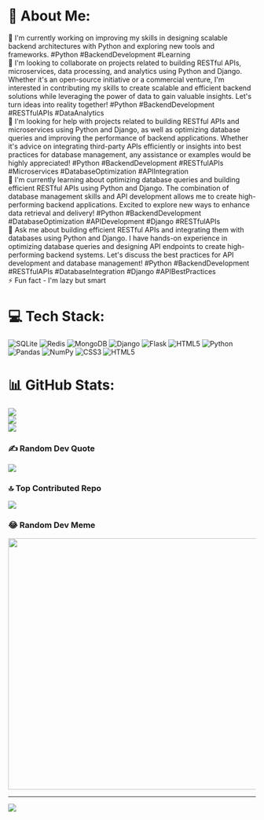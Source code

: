 # 💫 About Me:
🔭 I'm currently working on improving my skills in designing scalable backend architectures with Python and exploring new tools and frameworks. #Python #BackendDevelopment #Learning<br>👯 I'm looking to collaborate on projects related to building RESTful APIs, microservices, data processing, and analytics using Python and Django. Whether it's an open-source initiative or a commercial venture, I'm interested in contributing my skills to create scalable and efficient backend solutions while leveraging the power of data to gain valuable insights. Let's turn ideas into reality together! #Python #BackendDevelopment #RESTfulAPIs #DataAnalytics<br>🤝 I'm looking for help with projects related to building RESTful APIs and microservices using Python and Django, as well as optimizing database queries and improving the performance of backend applications. Whether it's advice on integrating third-party APIs efficiently or insights into best practices for database management, any assistance or examples would be highly appreciated! #Python #BackendDevelopment #RESTfulAPIs #Microservices #DatabaseOptimization #APIIntegration<br>🌱 I'm currently learning about optimizing database queries and building efficient RESTful APIs using Python and Django. The combination of database management skills and API development allows me to create high-performing backend applications. Excited to explore new ways to enhance data retrieval and delivery! #Python #BackendDevelopment #DatabaseOptimization #APIDevelopment #Django #RESTfulAPIs<br>💬 Ask me about building efficient RESTful APIs and integrating them with databases using Python and Django. I have hands-on experience in optimizing database queries and designing API endpoints to create high-performing backend systems. Let's discuss the best practices for API development and database management! #Python #BackendDevelopment #RESTfulAPIs #DatabaseIntegration #Django #APIBestPractices<br>⚡ Fun fact - I'm lazy but smart


# 💻 Tech Stack:
![SQLite](https://img.shields.io/badge/sqlite-%2307405e.svg?style=for-the-badge&logo=sqlite&logoColor=white) ![Redis](https://img.shields.io/badge/redis-%23DD0031.svg?style=for-the-badge&logo=redis&logoColor=white) ![MongoDB](https://img.shields.io/badge/MongoDB-%234ea94b.svg?style=for-the-badge&logo=mongodb&logoColor=white) ![Django](https://img.shields.io/badge/django-%23092E20.svg?style=for-the-badge&logo=django&logoColor=white) ![Flask](https://img.shields.io/badge/flask-%23000.svg?style=for-the-badge&logo=flask&logoColor=white) ![HTML5](https://img.shields.io/badge/html5-%23E34F26.svg?style=for-the-badge&logo=html5&logoColor=white) ![Python](https://img.shields.io/badge/python-3670A0?style=for-the-badge&logo=python&logoColor=ffdd54) ![Pandas](https://img.shields.io/badge/pandas-%23150458.svg?style=for-the-badge&logo=pandas&logoColor=white) ![NumPy](https://img.shields.io/badge/numpy-%23013243.svg?style=for-the-badge&logo=numpy&logoColor=white) ![CSS3](https://img.shields.io/badge/css3-%231572B6.svg?style=for-the-badge&logo=css3&logoColor=white) ![HTML5](https://img.shields.io/badge/html5-%23E34F26.svg?style=for-the-badge&logo=html5&logoColor=white)
# 📊 GitHub Stats:
![](https://github-readme-stats.vercel.app/api?username=NazarSikora&theme=tokyonight&hide_border=false&include_all_commits=false&count_private=false)<br/>
![](https://github-readme-streak-stats.herokuapp.com/?user=NazarSikora&theme=tokyonight&hide_border=false)<br/>
![](https://github-readme-stats.vercel.app/api/top-langs/?username=NazarSikora&theme=tokyonight&hide_border=false&include_all_commits=false&count_private=false&layout=compact)

### ✍️ Random Dev Quote
![](https://quotes-github-readme.vercel.app/api?type=horizontal&theme=tokyonight)

### 🔝 Top Contributed Repo
![](https://github-contributor-stats.vercel.app/api?username=NazarSikora&limit=5&theme=tokyonight&combine_all_yearly_contributions=true)

### 😂 Random Dev Meme
<img src="https://rm.up.railway.app/" width="512px"/>

---
[![](https://visitcount.itsvg.in/api?id=NazarSikora&icon=0&color=0)](https://visitcount.itsvg.in)

<!-- Proudly created with GPRM ( https://gprm.itsvg.in ) -->
